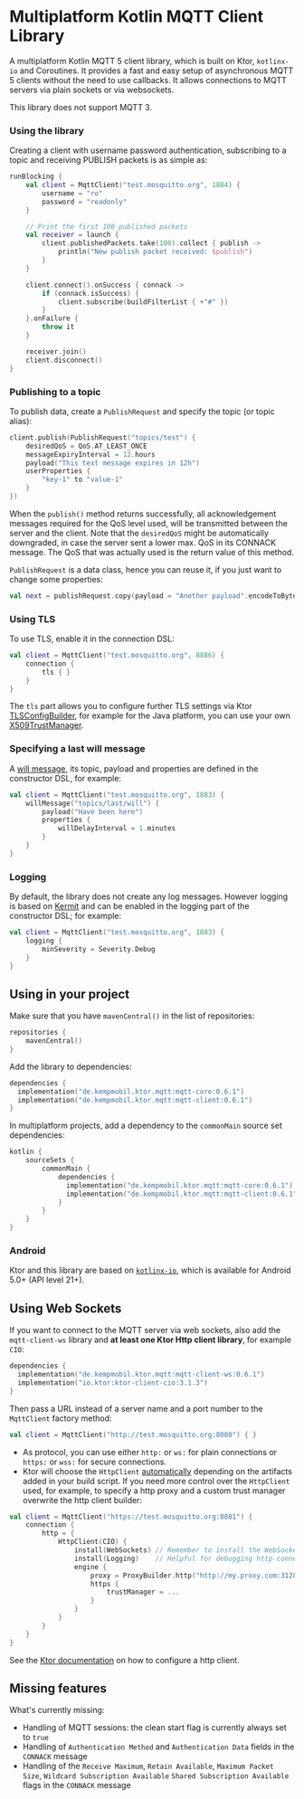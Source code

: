 # Multiplatform Kotlin MQTT Client Library

A multiplatform Kotlin MQTT 5 client library, which is built on Ktor, `kotlinx-io` and Coroutines. It
provides a fast and easy setup of asynchronous MQTT 5 clients without the need to use callbacks. It
allows connections to MQTT servers via plain sockets or via websockets.

This library does not support MQTT 3.

### Using the library

Creating a client with username password authentication, subscribing to a topic and receiving
PUBLISH packets is as simple as:

```kotlin
runBlocking {
    val client = MqttClient("test.mosquitto.org", 1884) {
        username = "ro"
        password = "readonly"
    }

    // Print the first 100 published packets
    val receiver = launch {
        client.publishedPackets.take(100).collect { publish ->
            println("New publish packet received: $publish")
        }
    }

    client.connect().onSuccess { connack ->
        if (connack.isSuccess) {
            client.subscribe(buildFilterList { +"#" })
        }
    }.onFailure {
        throw it
    }

    receiver.join()
    client.disconnect()
}
```

### Publishing to a topic

To publish data, create a `PublishRequest` and specify the topic (or topic alias):

```kotlin
client.publish(PublishRequest("topics/test") {
    desiredQoS = QoS.AT_LEAST_ONCE
    messageExpiryInterval = 12.hours
    payload("This text message expires in 12h")
    userProperties {
        "key-1" to "value-1"
    }
})
```

When the `publish()` method returns successfully, all acknowledgement messages required for the QoS level
used, will be transmitted between the server and the client. Note that the `desiredQoS` might be
automatically downgraded, in case the server sent a lower max. QoS in its CONNACK message. The QoS that
was actually used is the return value of this method.

`PublishRequest` is a data class, hence you can reuse it, if you just want to change some properties:

```kotlin
val next = publishRequest.copy(payload = "Another payload".encodeToByteString())
```

### Using TLS

To use TLS, enable it in the connection DSL:

```kotlin
val client = MqttClient("test.mosquitto.org", 8886) {
    connection {
        tls { }
    }
}
```

The `tls` part allows you to configure further TLS settings via Ktor
[TLSConfigBuilder](https://api.ktor.io/ktor-network/ktor-network-tls/io.ktor.network.tls/-t-l-s-config-builder/index.html),
for example for the Java platform, you can use your
own [X509TrustManager](https://docs.oracle.com/javase/8/docs/api/javax/net/ssl/X509TrustManager.html).

### Specifying a last will message

A [will message](https://docs.oasis-open.org/mqtt/mqtt/v5.0/os/mqtt-v5.0-os.html#_Toc479576982), its topic, payload and
properties are defined in the constructor DSL, for example:

```kotlin
val client = MqttClient("test.mosquitto.org", 1883) {
    willMessage("topics/last/will") {
        payload("Have been here")
        properties {
            willDelayInterval = 1.minutes
        }
    }
}
```

### Logging

By default, the library does not create any log messages. However logging is based on
[Kermit](https://kermit.touchlab.co/) and can be enabled in the logging part of the constructor
DSL; for example:

```kotlin
val client = MqttClient("test.mosquitto.org", 1883) {
    logging {
        minSeverity = Severity.Debug
    }
}
```

## Using in your project

Make sure that you have `mavenCentral()` in the list of repositories:

```kotlin
repositories {
    mavenCentral()
}
```

Add the library to dependencies:

```kotlin
dependencies {
  implementation("de.kempmobil.ktor.mqtt:mqtt-core:0.6.1")
  implementation("de.kempmobil.ktor.mqtt:mqtt-client:0.6.1")
}
```

In multiplatform projects, add a dependency to the `commonMain` source set dependencies:

```kotlin
kotlin {
    sourceSets {
        commonMain {
            dependencies {
              implementation("de.kempmobil.ktor.mqtt:mqtt-core:0.6.1")
              implementation("de.kempmobil.ktor.mqtt:mqtt-client:0.6.1")
            }
        }
    }
}
```

### Android

Ktor and this library are based on [`kotlinx-io`](https://github.com/Kotlin/kotlinx-io/), which is
available for Android 5.0+ (API level 21+).

## Using Web Sockets

If you want to connect to the MQTT server via web sockets, also add the `mqtt-client-ws` library
and **at least one Ktor Http client library**, for example `CIO`:

```kotlin
dependencies {
  implementation("de.kempmobil.ktor.mqtt:mqtt-client-ws:0.6.1")
  implementation("io.ktor:ktor-client-cio:3.1.3")
}
```

Then pass a URL instead of a server name and a port number to the `MqttClient` factory method:

```kotlin
val client = MqttClient("http://test.mosquitto.org:8080") { }
```

- As protocol, you can use either `http:` or `ws:` for plain connections or `https:` or `wss:`  for
  secure connections.
- Ktor will choose the `HttpClient` [automatically](https://ktor.io/docs/client-engines.html#default)
  depending on the artifacts added in your build script. If you need more control over the `HttpClient`
  used, for example, to specify a http proxy and a custom trust manager overwrite the http client
  builder:

```kotlin
val client = MqttClient("https://test.mosquitto.org:8081") {
    connection {
        http = {
            HttpClient(CIO) {
                install(WebSockets) // Remember to install the WebSockets plugin!
                install(Logging)    // Helpful for debugging http connection problems
                engine {
                    proxy = ProxyBuilder.http("http://my.proxy.com:3128")
                    https {
                        trustManager = ...
                    }
                }
            }
        }
    }
}
```

See the [Ktor documentation](https://ktor.io/docs/client-create-and-configure.html) on how to configure a http client.

## Missing features

What's currently missing:

- Handling of MQTT sessions: the clean start flag is currently always set to `true`
- Handling of `Authentication Method` and `Authentication Data` fields in the `CONNACK` message
- Handling of the `Receive Maximum`, `Retain Available`, `Maximum Packet Size`, `Wildcard Subscription Available`
  `Shared Subscription Available` flags in the `CONNACK` message